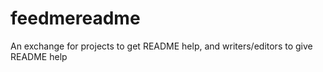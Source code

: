 # feedmereadme
An exchange for projects to get README help, and writers/editors to give README help
